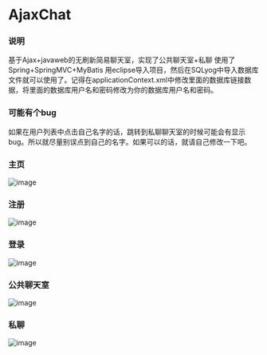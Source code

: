 # AjaxChat
### 说明
基于Ajax+javaweb的无刷新简易聊天室，实现了公共聊天室+私聊
使用了Spring+SpringMVC+MyBatis
用eclipse导入项目，然后在SQLyog中导入数据库文件就可以使用了。记得在applicationContext.xml中修改里面的数据库链接数据，将里面的数据库用户名和密码修改为你的数据库用户名和密码。
### 可能有个bug
如果在用户列表中点击自己名字的话，跳转到私聊聊天室的时候可能会有显示bug。所以就尽量别误点到自己的名字。如果可以的话，就请自己修改一下吧。
### 主页
![image](https://github.com/kurodasense/AjaxChat/raw/main/img/index.jpg)
### 注册
![image](https://github.com/kurodasense/AjaxChat/raw/main/img/regist.jpg)
### 登录
![image](https://github.com/kurodasense/AjaxChat/raw/main/img/login.jpg)
### 公共聊天室
![image](https://github.com/kurodasense/AjaxChat/raw/main/img/chat.jpg)
### 私聊
![image](https://github.com/kurodasense/AjaxChat/raw/main/img/siliao.jpg)
